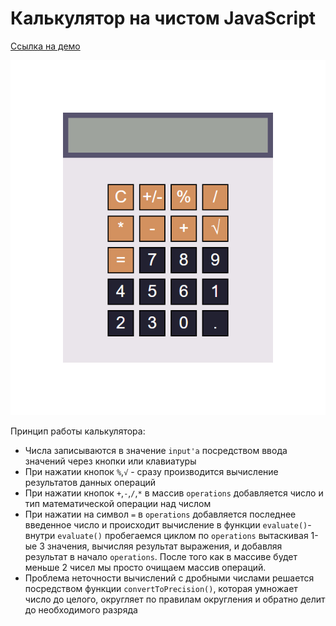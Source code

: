 # Калькулятор на чистом JavaScript

[Cсылка на демо](https://eduardvorsin.github.io/my-portfolio/pet-projects/Calculator/index.html)

![Калькулятор](./images/calculator.jpg)

Принцип работы калькулятора:
- Числа записываются в значение `input'a` посредством ввода значений через кнопки или клавиатуры
- При нажатии кнопок `%`,`√` - сразу производится вычисление результатов данных операций
- При нажатии кнопок `+`,`-`,`/`,`*` в массив `operations` добавляется число и тип математической операции над числом
- При нажатии на символ `=` в `operations` добавляется последнее введенное число и происходит вычисление в функции `evaluate()`- внутри `evaluate()` пробегаемся циклом по `operations` вытаскивая 1-ые 3 значения, вычисляя результат выражения, и добавляя результат в начало `operations`. После того как в массиве будет меньше 2 чисел мы просто очищаем массив операций.
- Проблема неточности вычислений с дробными числами решается посредством функции `convertToPrecision()`, которая умножает число до целого, округляет по правилам округления и обратно делит до необходимого разряда

